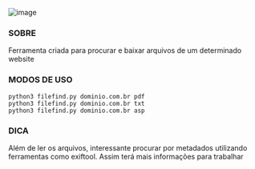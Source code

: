   ![image](https://github.com/Derivedhen/FILE-FIND/assets/105069842/72d9ed02-0296-4f73-a83b-1f23f9ced113)

### SOBRE
Ferramenta criada para procurar e baixar arquivos de um determinado website


### MODOS DE USO
```
python3 filefind.py dominio.com.br pdf
python3 filefind.py dominio.com.br txt
python3 filefind.py dominio.com.br asp
```

### DICA
Além de ler os arquivos, interessante procurar por metadados utilizando ferramentas como exiftool. Assim terá mais informações para trabalhar
